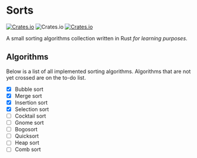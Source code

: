 # Sorts

[![Crates.io](https://img.shields.io/crates/v/sorts.svg)](https://crates.io/crates/sorts)
![Crates.io](https://img.shields.io/crates/l/sorts.svg)
[![Crates.io](https://img.shields.io/crates/d/sorts.svg)](https://crates.io/crates/sorts)

A small sorting algorithms collection written in Rust _for learning purposes_.

## Algorithms
Below is a list of all implemented sorting algorithms. Algorithms that are
not yet crossed are on the to-do list.

- [X] Bubble sort
- [X] Merge sort
- [X] Insertion sort
- [X] Selection sort
- [ ] Cocktail sort
- [ ] Gnome sort
- [ ] Bogosort
- [ ] Quicksort
- [ ] Heap sort
- [ ] Comb sort
